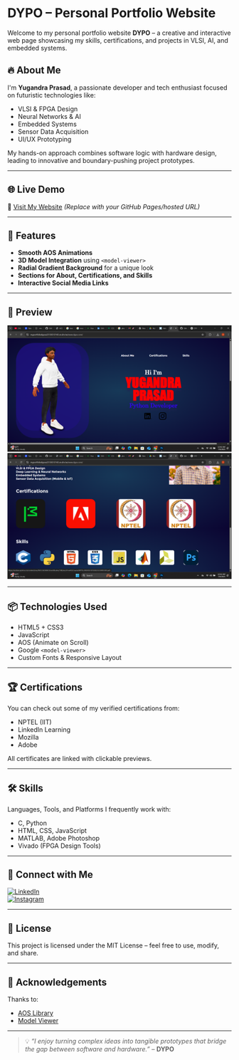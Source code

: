 # DYPO – Personal Portfolio Website

Welcome to my personal portfolio website **DYPO** – a creative and interactive web page showcasing my skills, certifications, and projects in VLSI, AI, and embedded systems.

## 🔥 About Me

I'm **Yugandra Prasad**, a passionate developer and tech enthusiast focused on futuristic technologies like:
- VLSI & FPGA Design
- Neural Networks & AI
- Embedded Systems
- Sensor Data Acquisition
- UI/UX Prototyping

My hands-on approach combines software logic with hardware design, leading to innovative and boundary-pushing project prototypes.

---

## 🌐 Live Demo

🚀 [Visit My Website](#) *(Replace with your GitHub Pages/hosted URL)*

---

## 📁 Features

- **Smooth AOS Animations**  
- **3D Model Integration** using `<model-viewer>`  
- **Radial Gradient Background** for a unique look  
- **Sections for About, Certifications, and Skills**  
- **Interactive Social Media Links**

---

## 📸 Preview

![screenshot](Screenshot(41).png)
![screenshot](Screenshot(42).png)<!-- Add a preview image of your webpage -->

---

## 📦 Technologies Used

- HTML5 + CSS3  
- JavaScript  
- AOS (Animate on Scroll)  
- Google `<model-viewer>`  
- Custom Fonts & Responsive Layout

---

## 🏆 Certifications

You can check out some of my verified certifications from:
- NPTEL (IIT)
- LinkedIn Learning
- Mozilla
- Adobe

All certificates are linked with clickable previews.

---

## 🛠 Skills

Languages, Tools, and Platforms I frequently work with:

- C, Python  
- HTML, CSS, JavaScript  
- MATLAB, Adobe Photoshop  
- Vivado (FPGA Design Tools)

---

## 🔗 Connect with Me

[![LinkedIn]()](https://www.linkedin.com/in/dandu-yugandra-prasad-3ba809331)  
[![Instagram]()](https://www.instagram.com/dyp_o_thinker)

---

## 🧾 License

This project is licensed under the MIT License – feel free to use, modify, and share.

---

## 🙌 Acknowledgements

Thanks to:
- [AOS Library](https://michalsnik.github.io/aos/)
- [Model Viewer](https://modelviewer.dev/)

---

> 💡 *“I enjoy turning complex ideas into tangible prototypes that bridge the gap between software and hardware.”* – **DYPO**
